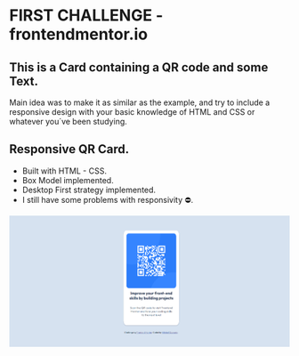 # FIRST CHALLENGE -frontendmentor.io  
## This is a Card containing a QR code and some Text.

Main idea was to make it as similar as the example, and try to include a responsive design with your basic knowledge of HTML and CSS or whatever you´ve been studying.

## Responsive QR Card.

- Built with HTML - CSS.
- Box Model implemented.
- Desktop First strategy implemented.
- I still have some problems with responsivity ⛔.




![preview img](/images/Captura-final.png)